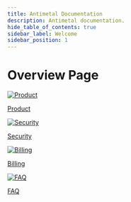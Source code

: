 ```yaml
---
title: Antimetal Documentation
description: Antimetal documentation.
hide_table_of_contents: true
sidebar_label: Welcome
sidebar_position: 1
---
```


# Overview Page

<!-- <div class="button-container">
  <a href="/onboarding/account_creation" class="button">
    <img src="/img/sidebar-icons/product.png" alt="Product" />
  </a>
  <a href="/onboarding/account-creation" class="button">
    <img src="/img/sidebar-icons/security.png" alt="Security" />
  </a>
  <a href="/onboarding/account-creation" class="button">
    <img src="/img/sidebar-icons/billing.png" alt="Billing" />
  </a>
  <a href="/onboarding/account-creation" class="button">
    <img src="/img/sidebar-icons/faq.png" alt="FAQ" />
  </a>
</div> -->

<div class="image-container">
  <a href="/propduct" class="button">
    <img src="/img/sidebar-icons/product.png" alt="Product" />
    <p>Product</p>
  </a>
  <a href="/security" class="button">
    <img src="/img/sidebar-icons/security.png" alt="Security" />
    <p>Security</p>
  </a>
  <a href="/billing" class="button">
    <img src="/img/sidebar-icons/billing.png" alt="Billing" />
    <p>Billing</p>
  </a>
  <a href="/faq" class="button">
    <img src="/img/sidebar-icons/faq.png" alt="FAQ" />
    <p>FAQ</p>
  </a>

</div>
